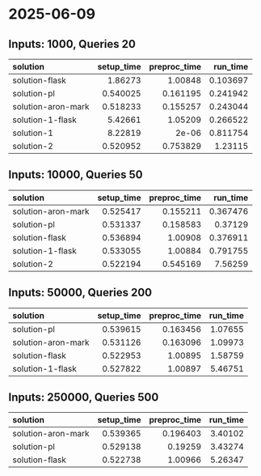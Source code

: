 # 2025-06-09

## Inputs: 1000, Queries 20

| solution           |   setup_time |   preproc_time |   run_time |
|:-------------------|-------------:|---------------:|-----------:|
| solution-flask     |     1.86273  |       1.00848  |   0.103697 |
| solution-pl        |     0.540025 |       0.161195 |   0.241942 |
| solution-aron-mark |     0.518233 |       0.155257 |   0.243044 |
| solution-1-flask   |     5.42661  |       1.05209  |   0.266522 |
| solution-1         |     8.22819  |       2e-06    |   0.811754 |
| solution-2         |     0.520952 |       0.753829 |   1.23115  |

## Inputs: 10000, Queries 50

| solution           |   setup_time |   preproc_time |   run_time |
|:-------------------|-------------:|---------------:|-----------:|
| solution-aron-mark |     0.525417 |       0.155211 |   0.367476 |
| solution-pl        |     0.531337 |       0.158583 |   0.37129  |
| solution-flask     |     0.536894 |       1.00908  |   0.376911 |
| solution-1-flask   |     0.533055 |       1.00884  |   0.791755 |
| solution-2         |     0.522194 |       0.545169 |   7.56259  |

## Inputs: 50000, Queries 200

| solution           |   setup_time |   preproc_time |   run_time |
|:-------------------|-------------:|---------------:|-----------:|
| solution-pl        |     0.539615 |       0.163456 |    1.07655 |
| solution-aron-mark |     0.531126 |       0.163096 |    1.09973 |
| solution-flask     |     0.522953 |       1.00895  |    1.58759 |
| solution-1-flask   |     0.527822 |       1.00897  |    5.46751 |

## Inputs: 250000, Queries 500

| solution           |   setup_time |   preproc_time |   run_time |
|:-------------------|-------------:|---------------:|-----------:|
| solution-aron-mark |     0.539365 |       0.196403 |    3.40102 |
| solution-pl        |     0.529138 |       0.19259  |    3.43274 |
| solution-flask     |     0.522738 |       1.00966  |    5.26347 |